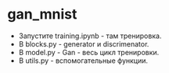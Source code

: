# gan_mnist

* Запустите training.ipynb - там тренировка.
* В blocks.py - generator и  discrimenator.
* В model.py - Gan - весь цикл тренировки.
* В utils.py - вспомогательные функции.
